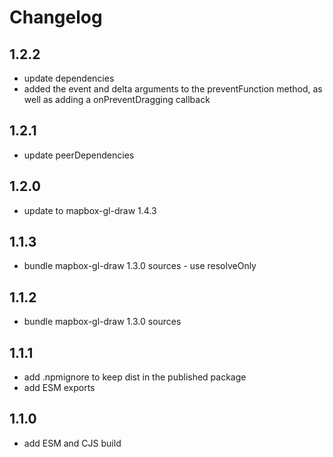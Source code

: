 # Changelog

## 1.2.2

- update dependencies
- added the event and delta arguments to the preventFunction method, as well as adding a onPreventDragging callback

## 1.2.1

- update peerDependencies

## 1.2.0

- update to mapbox-gl-draw 1.4.3

## 1.1.3

- bundle mapbox-gl-draw 1.3.0 sources - use resolveOnly

## 1.1.2

- bundle mapbox-gl-draw 1.3.0 sources

## 1.1.1

- add .npmignore to keep dist in the published package
- add ESM exports

## 1.1.0

- add ESM and CJS build
